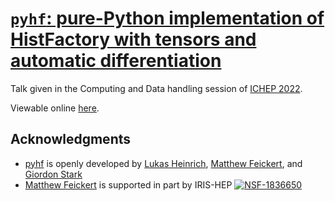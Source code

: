 # [`pyhf`: pure-Python implementation of HistFactory with tensors and automatic differentiation](https://agenda.infn.it/event/28874/contributions/169217/)

Talk given in the Computing and Data handling session of [ICHEP 2022](https://agenda.infn.it/event/28874/contributions/169217/).

Viewable online [here](https://matthewfeickert.github.io/talk-ichep-2022/index.html).

## Acknowledgments

- [pyhf](https://github.com/scikit-hep/pyhf) is openly developed by [Lukas Heinrich](https://github.com/lukasheinrich), [Matthew Feickert](http://www.matthewfeickert.com/), and [Giordon Stark](https://github.com/kratsg)
- [Matthew Feickert](http://www.matthewfeickert.com/) is supported in part by IRIS-HEP
[![NSF-1836650](https://img.shields.io/badge/NSF-1836650-blue.svg)](https://nsf.gov/awardsearch/showAward?AWD_ID=1836650)
